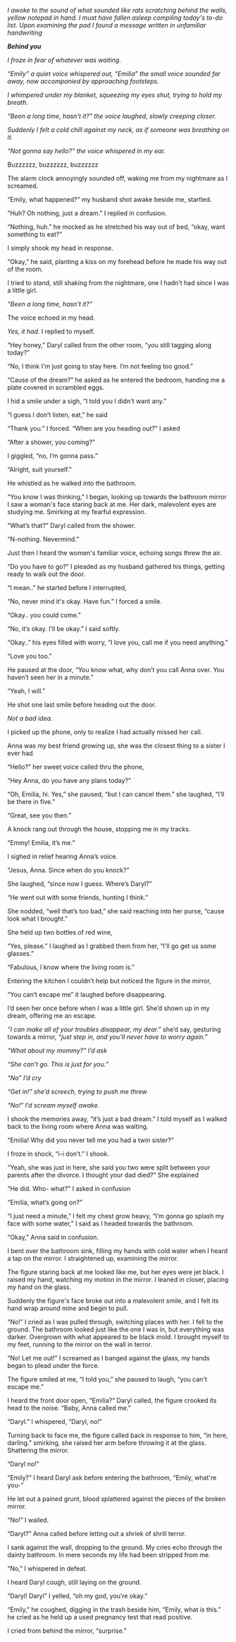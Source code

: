 *I awoke to the sound of what sounded like rats scratching behind the walls, yellow notepad in hand. I must have fallen asleep compiling today's to-do list. Upon examining the pad I found a message written in unfamiliar handwriting*

***Behind you***

*I froze in fear of whatever was waiting.*

*“Emily” a quiet voice whispered out, “Emilia” the small voice sounded far away, now accompanied by approaching footsteps.* 

*I whimpered under my blanket, squeezing my eyes shut, trying to hold my breath.* 

*“Been a long time, hasn’t it?” the voice laughed, slowly creeping closer.* 

*Suddenly I felt a cold chill against my neck, as if someone was breathing on it.* 

*“Not gonna say hello?” the voice whispered in my ear.*

Buzzzzzz, buzzzzzz, buzzzzzz

The alarm clock annoyingly sounded off, waking me from my nightmare as I screamed. 

“Emily, what happened?” my husband shot awake beside me, startled. 

“Huh? Oh nothing, just a dream.” I replied in confusion.

“Nothing, huh.” he mocked as he stretched his way out of bed, “okay, want something to eat?” 

I simply shook my head in response. 

“Okay,” he said, planting a kiss on my forehead before he made his way out of the room. 

I tried to stand, still shaking from the nightmare, one I hadn't had since I was a little girl. 

*“Been a long time, hasn’t it?”* 

The voice echoed in my head. 

*Yes, it had.* I replied to myself.

“Hey honey,” Daryl called from the other room, “you still tagging along today?”

“No, I think I'm just going to stay here. I’m not feeling too good.”

“Cause of the dream?” he asked as he entered the bedroom, handing me a plate covered in scrambled eggs.

I hid a smile under a sigh, “I told you I didn't want any.” 

“I guess I don’t listen, eat,” he said

“Thank you.” I forced. “When are you heading out?” I asked

“After a shower, you coming?” 

I giggled, “no, I’m gonna pass.”

“Alright, suit yourself.” 

He whistled as he walked into the bathroom.

“You know I was thinking,” I began, looking up towards the bathroom mirror I saw a woman's face staring back at me. Her dark, malevolent eyes are studying me. Smirking at my fearful expression. 

“What’s that?” Daryl called from the shower. 

“N-nothing. Nevermind.” 

Just then I heard the women's familiar voice, echoing songs threw the air.

“Do you have to go?” I pleaded as my husband gathered his things, getting ready to walk out the door. 

“I mean..” he started before I interrupted, 

“No, never mind it's okay. Have fun.” I forced a smile.

“Okay.. you could come.” 

“No, it’s okay. I’ll be okay.” I said softly. 

“Okay..” his eyes filled with worry, “I love you, call me if you need anything.” 

“Love you too.” 

He paused at the door, “You know what, why don’t you call Anna over. You haven’t seen her in a minute.” 

“Yeah, I will.” 

He shot one last smile before heading out the door.

*Not a bad idea.* 

I picked up the phone, only to realize I had actually missed her call. 

Anna was my best friend growing up, she was the closest thing to a sister I ever had.

“Hello?” her sweet voice called thru the phone, 

“Hey Anna, do you have any plans today?”

“Oh, Emilia, hi. Yes,” she paused, “but I can cancel them.” she laughed, “I’ll be there in five.”

“Great, see you then.” 

A knock rang out through the house, stopping me in my tracks.

“Emmy! Emilia, it’s me.”

I sighed in relief hearing Anna’s voice. 

“Jesus, Anna. Since when do you knock?” 

She laughed, “since now I guess. Where’s Daryl?” 

“He went out with some friends, hunting I think.” 

She nodded, “well that’s too bad,” she said reaching into her purse, “cause look what I brought.”

She held up two bottles of red wine, 

“Yes, please.” I laughed as I grabbed them from her, “I'll go get us some glasses.”

“Fabulous, I know where the living room is.”

Entering the kitchen I couldn’t help but noticed the figure in the mirror, 

“You can’t escape me” it laughed before disappearing. 

I’d seen her once before when I was a little girl. She’d shown up in my dream, offering me an escape. 

*“I can make all of your troubles disappear, my dear.”* she’d say, gesturing towards a mirror, *“just step in, and you’ll never have to worry again.”* 

*“What about my mommy?” I’d ask*

*“She can’t go. This is just for you.”* 

*“No” I’d cry*

*“Get in!” she’d screech, trying to push me threw*

*“No!” I’d scream myself awake.*

I shook the memories away, “it’s just a bad dream.” I told myself as I walked back to the living room where Anna was waiting. 

“Emilia! Why did you never tell me you had a twin sister?” 

I froze in shock, “i-i don’t.” I shook.

“Yeah, she was just in here, she said you two were split between your parents after the divorce. I thought your dad died?” She explained

“He did. Who- what?” I asked in confusion

“Emilia, what’s going on?” 

“I just need a minute,” I felt my chest grow heavy, “I’m gonna go splash my face with some water,” I said as I headed towards the bathroom.

“Okay,” Anna said in confusion.

I bent over the bathroom sink, filling my hands with cold water when I heard a tap on the mirror. I straightened up, examining the mirror. 

The figure staring back at me looked like me, but her eyes were jet black. I raised my hand, watching my motion in the mirror. I leaned in closer, placing my hand on the glass. 

Suddenly the figure's face broke out into a malevolent smile, and I felt its hand wrap around mine and begin to pull. 

“No!” I cried as I was pulled through, switching places with her. I fell to the ground. The bathroom looked just like the one I was in, but everything was darker. Overgrown with what appeared to be black mold. I brought myself to my feet, running to the mirror on the wall in terror.

“No! Let me out!” I screamed as I banged against the glass, my hands began to plead under the force.

The figure smiled at me, “I told you,” she paused to laugh, “you can't escape me.” 

I heard the front door open, “Emilia?” Daryl called, the figure crooked its head to the noise. “Baby, Anna called me.” 

“Daryl.” I whispered, “Daryl, no!”

Turning back to face me, the figure called back in response to him, “in here, darling.” smirking, she raised her arm before throwing it at the glass. Shattering the mirror. 

“Daryl no!” 

“Emily?” I heard Daryl ask before entering the bathroom, “Emily, what're you-” 

He let out a pained grunt, blood splattered against the pieces of the broken mirror. 

“No!” I wailed. 

“Daryl?” Anna called before letting out a shriek of shrill terror. 

I sank against the wall, dropping to the ground. My cries echo through the dainty bathroom. In mere seconds my life had been stripped from me.

“No,” I whispered in defeat.

I heard Daryl cough, still laying on the ground.

“Daryl! Daryl” I yelled, “oh my god, you’re okay.”

“Emily,” he coughed, digging in the trash beside him, “Emily, what is this.” he cried as he held up a used pregnancy test that read positive. 

I cried from behind the mirror, “surprise.”
